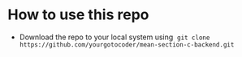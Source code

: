 # How to use this repo
- Download the repo to your local system using &nbsp;``` git clone  https://github.com/yourgotocoder/mean-section-c-backend.git ```